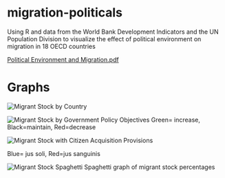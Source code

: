 # migration-politicals
Using R and data from the World Bank Development Indicators and the UN Population Division to visualize the effect of political environment on migration in 18 OECD countries

[Political Environment and Migration.pdf](https://github.com/geetan-gandhe/migration-politicals/files/6896859/Political.Environment.and.Migration.pdf)

# Graphs
![Migrant Stock by Country](https://user-images.githubusercontent.com/80914912/127407172-a670cbd9-55af-43ce-bada-f3d3acbcd7f0.png)



![Migrant Stock by Government Policy Objectives](https://user-images.githubusercontent.com/80914912/127407167-b9738a64-fd49-43ae-89cf-cac8a2178442.png)
Green= increase, Black=maintain, Red=decrease


![Migrant Stock with Citizen Acquisition Provisions](https://user-images.githubusercontent.com/80914912/127407171-7668f851-9d93-4bd9-b3e4-38acd33bc679.png)

Blue= jus soli, Red=jus sanguinis


![Migrant Stock Spaghetti](https://user-images.githubusercontent.com/80914912/127407173-aa2c256a-d7b0-455d-b7e5-5e6d9c7e0881.png)
Spaghetti graph of migrant stock percentages



















